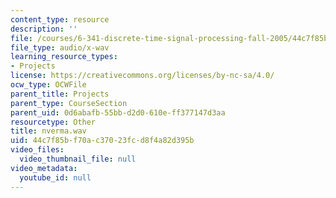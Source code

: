 ```yaml
---
content_type: resource
description: ''
file: /courses/6-341-discrete-time-signal-processing-fall-2005/44c7f85bf70ac37023fcd8f4a82d395b_nverma.wav
file_type: audio/x-wav
learning_resource_types:
- Projects
license: https://creativecommons.org/licenses/by-nc-sa/4.0/
ocw_type: OCWFile
parent_title: Projects
parent_type: CourseSection
parent_uid: 0d6abafb-55bb-d2d0-610e-ff377147d3aa
resourcetype: Other
title: nverma.wav
uid: 44c7f85b-f70a-c370-23fc-d8f4a82d395b
video_files:
  video_thumbnail_file: null
video_metadata:
  youtube_id: null
---
```

